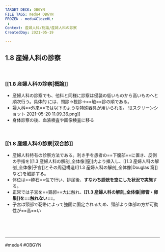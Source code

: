 ```yaml
---
TARGET DECK: OBGYN
FILE TAGS: medu4 OBGYN
FROZEN - medu4ClozeHL:
 : 
Context: 産婦人科/総論/産婦人科の診察
CreatedDay: 2021-05-19

---
```


## 1.8 産婦人科の診察

<br>


### [[1.8 産婦人科の診察|概論]]
* 産婦人科の診察でも、他科と同様に診察は侵襲の低いものから高いものへと順次行う。具体的 には、問診→視診→==触==診の順である。
* 婦人科==外来==では以下のような特殊器具が用いられる。
![[スクリーンショット 2021-05-20 11.09.36.png]]
* 身体診察の後、血液検査や画像検査に移る
<!--ID: 1621503037212-->


<br>

### [[1.8 産婦人科の診察|双合診]]
* 産婦人科特有の診察方法である。利き手を患者の==下腹部==に置き、反側の手指を[[1.3 産婦人科の解剖_全体像|膣]]内より挿入し、[[1.3 産婦人科の解剖_全体像|子宮]]とその周辺構造([[1.3 産婦人科の解剖_全体像|Douglas 窩]]など)を触診する。
* 体位は==砕石==位で行い、排尿後、**すなわち膀胱を空にした状況で実施**する。
* 正常では子宮を==鶏卵==大に触れ、**[[1.3 産婦人科の解剖_全体像|卵管・卵巣]]を==触れない==**。
* 子宮は頸部で靭帯によって強固に固定されるため、頸部より体部の方が可動性が==高==い
<!--ID: 1621503037217-->



<br><br><br>

---
#medu4 #OBGYN 
